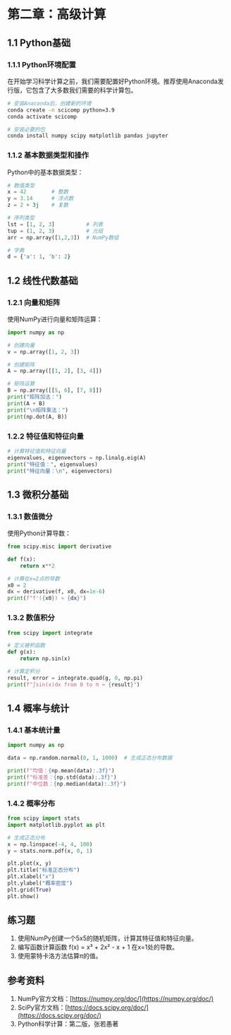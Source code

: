 # 第二章：高级计算

## 1.1 Python基础

### 1.1.1 Python环境配置

在开始学习科学计算之前，我们需要配置好Python环境。推荐使用Anaconda发行版，它包含了大多数我们需要的科学计算包。

```bash
# 安装Anaconda后，创建新的环境
conda create -n scicomp python=3.9
conda activate scicomp

# 安装必要的包
conda install numpy scipy matplotlib pandas jupyter
```


### 1.1.2 基本数据类型和操作

Python中的基本数据类型：

```python
# 数值类型
x = 42        # 整数
y = 3.14      # 浮点数
z = 2 + 3j    # 复数

# 序列类型
lst = [1, 2, 3]          # 列表
tup = (1, 2, 3)          # 元组
arr = np.array([1,2,3])  # NumPy数组

# 字典
d = {'a': 1, 'b': 2}
```

## 1.2 线性代数基础

### 1.2.1 向量和矩阵

使用NumPy进行向量和矩阵运算：

```python
import numpy as np

# 创建向量
v = np.array([1, 2, 3])

# 创建矩阵
A = np.array([[1, 2], [3, 4]])

# 矩阵运算
B = np.array([[5, 6], [7, 8]])
print("矩阵加法：")
print(A + B)
print("\n矩阵乘法：")
print(np.dot(A, B))
```

### 1.2.2 特征值和特征向量

```python
# 计算特征值和特征向量
eigenvalues, eigenvectors = np.linalg.eig(A)
print("特征值：", eigenvalues)
print("特征向量：\n", eigenvectors)
```

## 1.3 微积分基础

### 1.3.1 数值微分

使用Python计算导数：

```python
from scipy.misc import derivative

def f(x):
    return x**2

# 计算在x=2点的导数
x0 = 2
dx = derivative(f, x0, dx=1e-6)
print(f"f'({x0}) ≈ {dx}")
```

### 1.3.2 数值积分

```python
from scipy import integrate

# 定义被积函数
def g(x):
    return np.sin(x)

# 计算定积分
result, error = integrate.quad(g, 0, np.pi)
print(f"∫sin(x)dx from 0 to π ≈ {result}")
```

## 1.4 概率与统计

### 1.4.1 基本统计量

```python
import numpy as np

data = np.random.normal(0, 1, 1000)  # 生成正态分布数据

print(f"均值：{np.mean(data):.3f}")
print(f"标准差：{np.std(data):.3f}")
print(f"中位数：{np.median(data):.3f}")
```

### 1.4.2 概率分布

```python
from scipy import stats
import matplotlib.pyplot as plt

# 生成正态分布
x = np.linspace(-4, 4, 100)
y = stats.norm.pdf(x, 0, 1)

plt.plot(x, y)
plt.title("标准正态分布")
plt.xlabel("x")
plt.ylabel("概率密度")
plt.grid(True)
plt.show()
```

## 练习题

1. 使用NumPy创建一个5x5的随机矩阵，计算其特征值和特征向量。
2. 编写函数计算函数 f(x) = x³ + 2x² - x + 1 在x=1处的导数。
3. 使用蒙特卡洛方法估算π的值。

## 参考资料

1. NumPy官方文档：[https://numpy.org/doc/](https://numpy.org/doc/)
2. SciPy官方文档：[https://docs.scipy.org/doc/](https://docs.scipy.org/doc/)
3. Python科学计算：第二版，张若愚著 